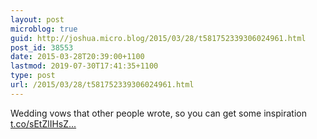 ```yaml
---
layout: post
microblog: true
guid: http://joshua.micro.blog/2015/03/28/t581752339306024961.html
post_id: 38553
date: 2015-03-28T20:39:00+1100
lastmod: 2019-07-30T17:41:35+1100
type: post
url: /2015/03/28/t581752339306024961.html
---
```

Wedding vows that other people wrote, so you can get some inspiration [t.co/sEtZlIHsZ...](http://t.co/sEtZlIHsZ8)
